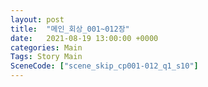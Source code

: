 ```yaml
---
layout: post
title:  "메인_회상_001~012장"
date:   2021-08-19 13:00:00 +0000
categories: Main
Tags: Story Main
SceneCode: ["scene_skip_cp001-012_q1_s10"]
---
```

